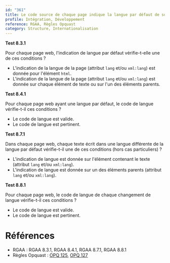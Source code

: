 ```yaml
---
id: "361"
title: Le code source de chaque page indique la langue par défaut de son contenu ainsi que chaque changement de langue éventuel dans celui-ci.
profile: Intégration, Développement
reference: RGAA, Règles Opquast
category: Structure, Internationalisation
---
```


**Test 8.3.1**

Pour chaque page web, l'indication de langue par défaut vérifie-t-elle une de ces conditions ?

- L'indication de la langue de la page (attribut `lang` et/ou `xml:lang`) est donnée pour l'élément `html`.
- L'indication de la langue de la page (attribut `lang` et/ou `xml:lang`) est donnée sur chaque élément de texte ou sur l'un des éléments parents.


**Test 8.4.1**

Pour chaque page web ayant une langue par défaut, le code de langue vérifie-t-il ces conditions ?

- Le code de langue est valide.
- Le code de langue est pertinent.


**Test 8.7.1**

Dans chaque page web, chaque texte écrit dans une langue différente de la langue par défaut vérifie-t-il une de ces conditions (hors cas particuliers) ?

- L'indication de langue est donnée sur l'élément contenant le texte (attribut `lang` et/ou `xml:lang`).
- L'indication de langue est donnée sur un des éléments parents (attribut `lang` et/ou `xml:lang`).

**Test 8.8.1**

Pour chaque page web, le code de langue de chaque changement de langue vérifie-t-il ces conditions ?

- Le code de langue est valide.
- Le code de langue est pertinent.


# Références

*   RGAA : RGAA 8.3.1, RGAA 8.4.1, RGAA 8.7.1, RGAA 8.8.1
*   Règles Opquast : [OPQ 125](https://checklists.opquast.com/fr/assurance-qualite-web/le-code-source-de-chaque-page-indique-la-langue-principale-du-contenu), [OPQ 127](https://checklists.opquast.com/fr/assurance-qualite-web/chaque-changement-de-langue-est-signale)

